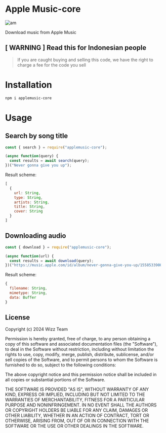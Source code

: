 # Apple Music-core
![am](https://upload.wikimedia.org/wikipedia/commons/5/5f/Apple_Music_icon.svg)

Download music from Apple Music

## [ WARNING ] Read this for Indonesian people <JB>

> If you are caught buying and selling this code, we have the right to charge a fee for the code you sell

# Installation
```bash
npm i applemusic-core
```

# Usage
## Search by song title
```javascript
const { search } = require("applemusic-core");

(async function(query) {
  const results = await search(query);
})("Never gonna give you up");
```

Result scheme:
```javascript
[
  {
    url: String,
    type: String,
    artists: String,
    title: String,
    cover: String
  }
]
```

## Downloading audio
```javascript
const { download } = require("applemusic-core");

(async function(url) {
  const results = await download(query);
})("https://music.apple.com/id/album/never-gonna-give-you-up/1558533900?i=1558534271");
```

Result scheme:
```javascript
{
  filename: String,
  mimetype: String,
  data: Buffer
}
```


License
-------

Copyright (c) 2024 Wizz Team

Permission is hereby granted, free of charge, to any person obtaining a copy 
of this software and associated documentation files (the "Software"), to deal 
in the Software without restriction, including without limitation the rights 
to use, copy, modify, merge, publish, distribute, sublicense, and/or sell 
copies of the Software, and to permit persons to whom the Software is 
furnished to do so, subject to the following conditions:

The above copyright notice and this permission notice shall be included in 
all copies or substantial portions of the Software.

THE SOFTWARE IS PROVIDED "AS IS", WITHOUT WARRANTY OF ANY KIND, EXPRESS OR 
IMPLIED, INCLUDING BUT NOT LIMITED TO THE WARRANTIES OF MERCHANTABILITY, 
FITNESS FOR A PARTICULAR PURPOSE AND NONINFRINGEMENT. IN NO EVENT SHALL THE 
AUTHORS OR COPYRIGHT HOLDERS BE LIABLE FOR ANY CLAIM, DAMAGES OR OTHER 
LIABILITY, WHETHER IN AN ACTION OF CONTRACT, TORT OR OTHERWISE, ARISING FROM, 
OUT OF OR IN CONNECTION WITH THE SOFTWARE OR THE USE OR OTHER DEALINGS IN 
THE SOFTWARE.
